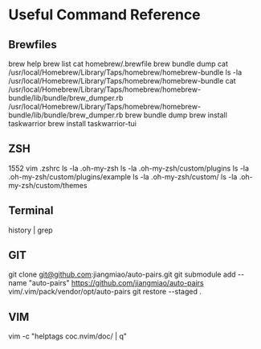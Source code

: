 # Useful Command Reference

## Brewfiles
brew help
brew list
cat homebrew/.brewfile
brew bundle dump
cat /usr/local/Homebrew/Library/Taps/homebrew/homebrew-bundle
ls -la /usr/local/Homebrew/Library/Taps/homebrew/homebrew-bundle
cat /usr/local/Homebrew/Library/Taps/homebrew/homebrew-bundle/lib/bundle/brew_dumper.rb
/usr/local/Homebrew/Library/Taps/homebrew/homebrew-bundle/lib/bundle/brew_dumper.rb
brew bundle dump
brew install taskwarrior
brew install taskwarrior-tui

## ZSH
1552  vim .zshrc
ls -la .oh-my-zsh
ls -la .oh-my-zsh/custom/plugins
ls -la .oh-my-zsh/custom/plugins/example
ls -la .oh-my-zsh/custom/
ls -la .oh-my-zsh/custom/themes

## Terminal 
history | grep

## GIT
git clone git@github.com:jiangmiao/auto-pairs.git
git submodule add --name "auto-pairs" https://github.com/jiangmiao/auto-pairs vim/.vim/pack/vendor/opt/auto-pairs
git restore --staged .

## VIM
vim -c "helptags coc.nvim/doc/ | q"